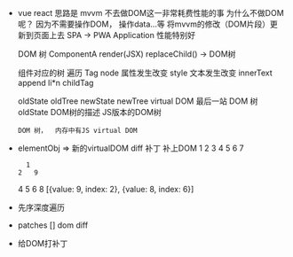 - vue react 思路是 mvvm
    不去做DOM这一非常耗费性能的事
    为什么不做DOM呢？  因为不需要操作DOM，  操作data...等 将mvvm的修改（DOM片段）更新到页面上去
    SPA -> PWA  Application  性能特别好

    DOM 树 
    ComponentA  render(JSX)  replaceChild()  -> DOM树

    组件对应的树    遍历
        Tag   node
        属性发生改变 style
        文本发生改变 innerText
        append  li*n
    childTag

    oldState      oldTree
    newState      newTree     virtual DOM
      最后一站 DOM 树
      oldState  DOM树的描述  JS版本的DOM树

      DOM 树，  内存中有JS virtual DOM

- elementObj => 新的virtualDOM
    diff   补丁 补上DOM
        1
      2   3
    4  5 6  7

        1
      2   9
    4  5 6  8
    [{value: 9, index: 2}, {value: 8, index: 6}]
- 先序深度遍历
- patches []   dom diff
- 给DOM打补丁 
